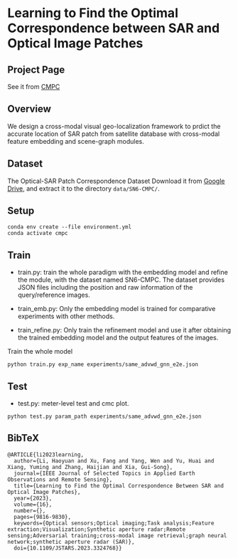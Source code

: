 # Learning to Find the Optimal Correspondence between SAR and Optical Image Patches


## Project Page
See it from [CMPC](hhttps://Collebt.github.io/CMPC/)

## Overview
We design a cross-modal visual geo-localization framework to prdict the accurate location of SAR patch from satellite database with cross-modal feature embedding and scene-graph modules.


## Dataset 
The Optical-SAR Patch Correspondence Dataset
Download it from [Google Drive](https://drive.google.com/drive/folders/1KXbHCG47QnmvWWBGzroBZdkIy79tDXZp), and extract it to the directory `data/SN6-CMPC/`.

## Setup
```
conda env create --file environment.yml
conda activate cmpc
```

## Train


- train.py: train the whole paradigm with the embedding model and refine the module, with the dataset named SN6-CMPC. The dataset provides JSON files including the position and raw information of the query/reference images.

- train_emb.py: Only the embedding model is trained for comparative experiments with other methods. 

- train_refine.py: Only train the refinement model and use it after obtaining the trained embedding model and the output features of the images.

Train the whole model
```
python train.py exp_name experiments/same_advwd_gnn_e2e.json
```


## Test
- test.py: meter-level test and cmc plot.
```
python test.py param_path experiments/same_advwd_gnn_e2e.json
```

## BibTeX
```
@ARTICLE{li2023learning,
  author={Li, Haoyuan and Xu, Fang and Yang, Wen and Yu, Huai and Xiang, Yuming and Zhang, Haijian and Xia, Gui-Song},
  journal={IEEE Journal of Selected Topics in Applied Earth Observations and Remote Sensing}, 
  title={Learning to Find the Optimal Correspondence Between SAR and Optical Image Patches}, 
  year={2023},
  volume={16},
  number={},
  pages={9816-9830},
  keywords={Optical sensors;Optical imaging;Task analysis;Feature extraction;Visualization;Synthetic aperture radar;Remote sensing;Adversarial training;cross-modal image retrieval;graph neural network;synthetic aperture radar (SAR)},
  doi={10.1109/JSTARS.2023.3324768}}
```
